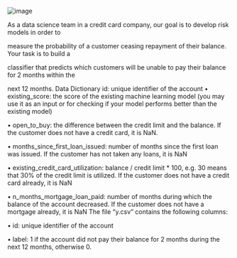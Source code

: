 ![image](https://thumbs.dreamstime.com/z/credit-card-companies-design-vector-illustration-most-popular-cards-isolated-white-background-124770411.jpg)


As a data science team in a credit card company, our goal is to develop risk models in order to 

measure the probability of a customer ceasing repayment of their balance. Your task is to build a 

classifier that predicts which customers will be unable to pay their balance for 2 months within the

next 12 months.
Data Dictionary
id: unique identifier of the account
• existing_score: the score of the existing machine learning model (you may use it as an input 
or for checking if your model performs better than the existing model)

• open_to_buy: the difference between the credit limit and the balance. If the customer does 
not have a credit card, it is NaN.

• months_since_first_loan_issued: number of months since the first loan was issued. If the 
customer has not taken any loans, it is NaN

• existing_credit_card_utilization: balance / credit limit * 100, e.g. 30 means that 30% of the 
credit limit is utilized. If the customer does not have a credit card already, it is NaN

• n_months_mortgage_loan_paid: number of months during which the balance of the 
account decreased. If the customer does not have a mortgage already, it is NaN
The file “y.csv” contains the following columns:

• id: unique identifier of the account

• label: 1 if the account did not pay their balance for 2 months during the next 12 months, 
otherwise 0.
